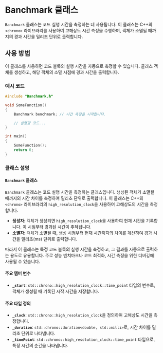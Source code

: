 # Banchmark 클래스

`Banchmark` 클래스는 코드 실행 시간을 측정하는 데 사용됩니다. 이 클래스는 C++의 `<chrono>` 라이브러리를 사용하여 고해상도 시간 측정을 수행하며, 객체가 소멸될 때까지의 경과 시간을 밀리초 단위로 출력합니다.

## 사용 방법

이 클래스를 사용하면 코드 블록의 실행 시간을 자동으로 측정할 수 있습니다. 클래스 객체를 생성하고, 해당 객체의 소멸 시점에 경과 시간을 출력합니다.

### 예시 코드

```cpp
#include "Banchmark.h"

void SomeFunction()
{
    Banchmark benchmark; // 시간 측정을 시작합니다.

    // 실행할 코드...
}

int main()
{
    SomeFunction();
    return 0;
}
```
### 클래스 설명

#### `Banchmark` 클래스

`Banchmark` 클래스는 코드 실행 시간을 측정하는 클래스입니다. 생성된 객체가 소멸될 때까지의 시간 차이를 측정하여 밀리초 단위로 출력합니다. 이 클래스는 C++의 `<chrono>` 라이브러리의 `high_resolution_clock`을 사용하여 고해상도의 시간을 측정합니다.

- **생성자**: 객체가 생성되면 `high_resolution_clock`을 사용하여 현재 시간을 기록합니다. 이 시점부터 경과된 시간이 추적됩니다.
- **소멸자**: 객체가 소멸될 때, 생성 시점부터 현재 시간까지의 차이를 계산하여 경과 시간을 밀리초(ms) 단위로 출력합니다.

따라서 이 클래스는 특정 코드 블록의 실행 시간을 측정하고, 그 결과를 자동으로 출력하는 용도로 유용합니다. 주로 성능 벤치마크나 코드 최적화, 시간 측정을 위한 디버깅에 사용될 수 있습니다.

#### 주요 멤버 변수

- **`_start`**: `std::chrono::high_resolution_clock::time_point` 타입의 변수로, 객체가 생성될 때 기록된 시작 시간을 저장합니다.

#### 주요 타입 정의

- **`_clock`**: `std::chrono::high_resolution_clock`을 정의하여 고해상도 시간을 측정합니다.
- **`_duration`**: `std::chrono::duration<double, std::milli>`로, 시간 차이를 밀리초 단위로 나타냅니다.
- **`_timePoint`**: `std::chrono::high_resolution_clock::time_point` 타입으로, 특정 시간의 순간을 나타냅니다.
